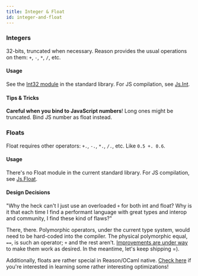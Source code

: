 ```yaml
---
title: Integer & Float
id: integer-and-float
---
```


### Integers

32-bits, truncated when necessary. Reason provides the usual operations on them: `+`, `-`, `*`, `/`, etc.

#### Usage

See the [Int32 module](/api/Int32.html) in the standard library. For JS compilation, see [Js.Int](https://bucklescript.github.io/bucklescript/api/Js.Int.html).

#### Tips & Tricks

**Careful when you bind to JavaScript numbers**! Long ones might be truncated. Bind JS number as float instead.

### Floats

Float requires other operators: `+.`, `-.`, `*.`, `/.`, etc. Like `0.5 +. 0.6`.

#### Usage

There's no Float module in the current standard library. For JS compilation, see [Js.Float](https://bucklescript.github.io/bucklescript/api/Js.Float.html).

#### Design Decisions

"Why the heck can't I just use an overloaded `+` for both int and float? Why is it that each time I find a performant language with great types and interop and community, I find these kind of flaws?"

There, there. Polymorphic operators, under the current type system, would need to be hard-coded into the compiler. The physical polymorphic equal, `==`, is such an operator; `+` and the rest aren't. [Improvements are under way](https://www.reddit.com/r/ocaml/comments/2vyk10/modular_implicits/) to make them work as desired. In the meantime, let's keep shipping =).

Additionally, floats are rather special in Reason/OCaml native. [Check here](http://www.lexifi.com/blog/unboxed-floats-ocaml) if you're interested in learning some rather interesting optimizations!
